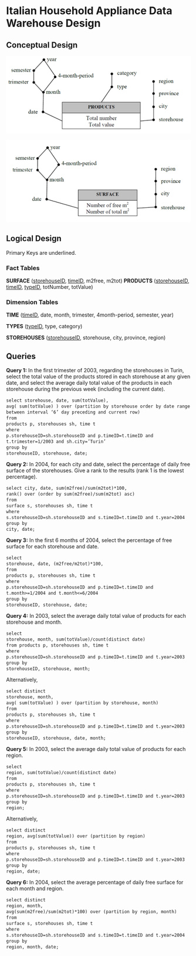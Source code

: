 # Italian Household Appliance Data Warehouse Design

## Conceptual Design

![](Images/product_conceptual_design.png)

![](Images/surface_conceptual_design.png)

## Logical Design

Primary Keys are underlined.

### Fact Tables

**SURFACE** (<u>storehouseID</u>, <u>timeID</u>, m2free, m2tot)
**PRODUCTS** (<u>storehouseID</u>, <u>timeID</u>, <u>typeID</u>, totNumber, totValue)

### Dimension Tables

**TIME** (<u>timeID</u>, date, month, trimester, 4month-period, semester, year)

**TYPES** (<u>typeID</u>, type, category)

**STOREHOUSES** (<u>storehouseID</u>, storehouse, city, province, region)


## Queries

**Query 1:** In the first trimester of 2003, regarding the storehouses in Turin, select the total value of the products stored in each storehouse at any given date, and select the average daily total value of the products in each storehouse during the previous week (including the current date).


    select storehouse, date, sum(totValue),
    avg( sum(totValue) ) over (partition by storehouse order by date range between interval ‘6’ day preceding and current row)
    from
    products p, storehouses sh, time t
    where
    p.storehouseID=sh.storehouseID and p.timeID=t.timeID and t.trimester=1/2003 and sh.city=’Turin’
    group by 
    storehouseID, storehouse, date;

**Query 2:** In 2004, for each city and date, select the percentage of daily free surface of the storehouses. Give a rank to the results (rank 1 is the lowest percentage).

    select city, date, sum(m2free)/sum(m2tot)*100,
    rank() over (order by sum(m2free)/sum(m2tot) asc)
    from
    surface s, storehouses sh, time t
    where
    s.storehouseID=sh.storehouseID and s.timeID=t.timeID and t.year=2004
    group by
    city, date;

**Query 3:** In the first 6 months of 2004, select the percentage of free surface for each storehouse and date.

    select
    storehouse, date, (m2free/m2tot)*100,
    from
    products p, storehouses sh, time t
    where
    p.storehouseID=sh.storehouseID and p.timeID=t.timeID and
    t.month>=1/2004 and t.month<=6/2004
    group by
    storehouseID, storehouse, date;

**Query 4:** In 2003, select the average daily total value of products for each storehouse and month.

    select
    storehouse, month, sum(totValue)/count(distinct date)
    from products p, storehouses sh, time t
    where
    p.storehouseID=sh.storehouseID and p.timeID=t.timeID and t.year=2003
    group by
    storehouseID, storehouse, month;

Alternatively,

    select distinct
    storehouse, month,
    avg( sum(totValue) ) over (partition by storehouse, month)
    from
    products p, storehouses sh, time t
    where
    p.storehouseID=sh.storehouseID and p.timeID=t.timeID and t.year=2003
    group by
    storehouseID, storehouse, date, month;


**Query 5:** In 2003, select the average daily total value of products for each region.

    select
    region, sum(totValue)/count(distinct date)
    from 
    products p, storehouses sh, time t
    where
    p.storehouseID=sh.storehouseID and p.timeID=t.timeID and t.year=2003
    group by
    region;

Alternatively,

    select distinct
    region, avg(sum(totValue)) over (partition by region)
    from 
    products p, storehouses sh, time t
    where
    p.storehouseID=sh.storehouseID and p.timeID=t.timeID and t.year=2003
    group by
    region, date;

**Query 6:** In 2004, select the average percentage of daily free surface for each month and region.

    select distinct
    region, month,
    avg(sum(m2free)/sum(m2tot)*100) over (partition by region, month)
    from 
    surface s, storehouses sh, time t
    where
    s.storehouseID=sh.storehouseID and s.timeID=t.timeID and t.year=2004
    group by
    region, month, date;


